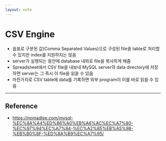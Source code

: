 ```yaml
---
layout: note
---
```


# CSV Engine

- 쉽표로 구분된 값(Comma Separated Values)으로 구성된 file을 table로 처리할 수 있지만 index를 지원하지는 않음
- server가 실행되는 동안에 database 내외로 file을 복사하게 해줌
- Spreadsheet에서 CSV file을 내보내 MySQL server의 data directory에 저장하면 server는 그 즉시 이 file을 읽을 수 있음
- 마찬가지로 CSV table에 data를 기록하면 외부 program이 이를 바로 읽을 수 있음


---


## Reference

- https://nomadlee.com/mysql-%EC%8A%A4%ED%86%A0%EB%A6%AC%EC%A7%80-%EC%97%94%EC%A7%84-%EC%A2%85%EB%A5%98-%EB%B0%8F-%ED%8A%B9%EC%A7%95/